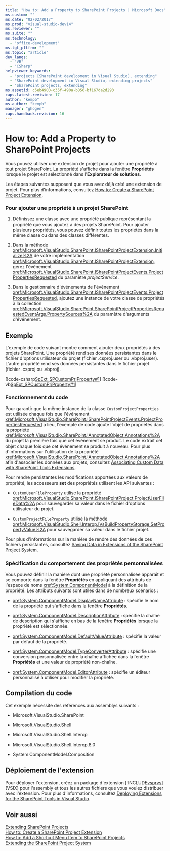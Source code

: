 ```yaml
---
title: "How to: Add a Property to SharePoint Projects | Microsoft Docs"
ms.custom: ""
ms.date: "02/02/2017"
ms.prod: "visual-studio-dev14"
ms.reviewer: ""
ms.suite: ""
ms.technology: 
  - "office-development"
ms.tgt_pltfrm: ""
ms.topic: "article"
dev_langs: 
  - "VB"
  - "CSharp"
helpviewer_keywords: 
  - "projects [SharePoint development in Visual Studio], extending"
  - "SharePoint development in Visual Studio, extending projects"
  - "SharePoint projects, extending"
ms.assetid: c5eb4900-c35f-490a-b856-bf167da2d293
caps.latest.revision: 17
author: "kempb"
ms.author: "kempb"
manager: "ghogen"
caps.handback.revision: 16
---
```

# How to: Add a Property to SharePoint Projects
  Vous pouvez utiliser une extension de projet pour ajouter une propriété à tout projet SharePoint.  La propriété s'affiche dans la fenêtre **Propriétés** lorsque le projet est sélectionné dans l'**Explorateur de solutions**.  
  
 Les étapes suivantes supposent que vous avez déjà créé une extension de projet.  Pour plus d'informations, consultez [How to: Create a SharePoint Project Extension](../sharepoint/how-to-create-a-sharepoint-project-extension.md).  
  
### Pour ajouter une propriété à un projet SharePoint  
  
1.  Définissez une classe avec une propriété publique représentant la propriété que vous ajoutez à des projets SharePoint.  Pour ajouter plusieurs propriétés, vous pouvez définir toutes les propriétés dans la même classe ou dans des classes différentes.  
  
2.  Dans la méthode <xref:Microsoft.VisualStudio.SharePoint.ISharePointProjectExtension.Initialize%2A> de votre implémentation <xref:Microsoft.VisualStudio.SharePoint.ISharePointProjectExtension>, gérez l'événement <xref:Microsoft.VisualStudio.SharePoint.ISharePointProjectEvents.ProjectPropertiesRequested> du paramètre *projectService*.  
  
3.  Dans le gestionnaire d'événements de l'événement <xref:Microsoft.VisualStudio.SharePoint.ISharePointProjectEvents.ProjectPropertiesRequested>, ajoutez une instance de votre classe de propriétés à la collection <xref:Microsoft.VisualStudio.SharePoint.SharePointProjectPropertiesRequestedEventArgs.PropertySources%2A> du paramètre d'arguments d'événement.  
  
## Exemple  
 L'exemple de code suivant montre comment ajouter deux propriétés à des projets SharePoint.  Une propriété rend ses données persistantes dans le fichier d'options utilisateur du projet \(fichier .csproj.user ou .vbproj.user\).  L'autre propriété rend ses données persistantes dans le fichier projet \(fichier .csproj ou .vbproj\).  
  
 [!code-csharp[SpExt_SPCustomPrjProperty#1](../snippets/csharp/VS_Snippets_OfficeSP/spext_spcustomprjproperty/cs/customspproperty/customproperty.cs#1)]
 [!code-vb[SpExt_SPCustomPrjProperty#1](../snippets/visualbasic/VS_Snippets_OfficeSP/spext_spcustomprjproperty/vb/customspproperty/customproperty.vb#1)]  
  
### Fonctionnement du code  
 Pour garantir que la même instance de la classe `CustomProjectProperties` est utilisée chaque fois que l'événement <xref:Microsoft.VisualStudio.SharePoint.ISharePointProjectEvents.ProjectPropertiesRequested> a lieu, l'exemple de code ajoute l'objet de propriétés dans la propriété <xref:Microsoft.VisualStudio.SharePoint.IAnnotatedObject.Annotations%2A> du projet la première fois que cet événement se produit.  Le code extrait cet objet chaque fois que cet événement se produit à nouveau.  Pour plus d'informations sur l'utilisation de la propriété <xref:Microsoft.VisualStudio.SharePoint.IAnnotatedObject.Annotations%2A> afin d'associer les données aux projets, consultez [Associating Custom Data with SharePoint Tools Extensions](../sharepoint/associating-custom-data-with-sharepoint-tools-extensions.md).  
  
 Pour rendre persistantes les modifications apportées aux valeurs de propriété, les accesseurs **set** des propriétés utilisent les API suivantes :  
  
-   `CustomUserFileProperty` utilise la propriété <xref:Microsoft.VisualStudio.SharePoint.ISharePointProject.ProjectUserFileData%2A> pour sauvegarder sa valeur dans le fichier d'options utilisateur du projet.  
  
-   `CustomProjectFileProperty` utilise la méthode <xref:Microsoft.VisualStudio.Shell.Interop.IVsBuildPropertyStorage.SetPropertyValue%2A> pour sauvegarder sa valeur dans le fichier projet.  
  
 Pour plus d'informations sur la manière de rendre des données de ces fichiers persistantes, consultez [Saving Data in Extensions of the SharePoint Project System](../sharepoint/saving-data-in-extensions-of-the-sharepoint-project-system.md).  
  
### Spécification du comportement des propriétés personnalisées  
 Vous pouvez définir la manière dont une propriété personnalisée apparaît et se comporte dans la fenêtre **Propriétés** en appliquant des attributs de l'espace de noms <xref:System.ComponentModel> à la définition de la propriété.  Les attributs suivants sont utiles dans de nombreux scénarios :  
  
-   <xref:System.ComponentModel.DisplayNameAttribute> : spécifie le nom de la propriété qui s'affiche dans la fenêtre **Propriétés**.  
  
-   <xref:System.ComponentModel.DescriptionAttribute> : spécifie la chaîne de description qui s'affiche en bas de la fenêtre **Propriétés** lorsque la propriété est sélectionnée.  
  
-   <xref:System.ComponentModel.DefaultValueAttribute> : spécifie la valeur par défaut de la propriété.  
  
-   <xref:System.ComponentModel.TypeConverterAttribute> : spécifie une conversion personnalisée entre la chaîne affichée dans la fenêtre **Propriétés** et une valeur de propriété non\-chaîne.  
  
-   <xref:System.ComponentModel.EditorAttribute> : spécifie un éditeur personnalisé à utiliser pour modifier la propriété.  
  
## Compilation du code  
 Cet exemple nécessite des références aux assemblys suivants :  
  
-   Microsoft.VisualStudio.SharePoint  
  
-   Microsoft.VisualStudio.Shell  
  
-   Microsoft.VisualStudio.Shell.Interop  
  
-   Microsoft.VisualStudio.Shell.Interop.8.0  
  
-   System.ComponentModel.Composition  
  
## Déploiement de l'extension  
 Pour déployer l'extension, créez un package d'extension [!INCLUDE[vsprvs](../sharepoint/includes/vsprvs-md.md)] \(VSIX\) pour l'assembly et tous les autres fichiers que vous voulez distribuer avec l'extension.  Pour plus d'informations, consultez [Deploying Extensions for the SharePoint Tools in Visual Studio](../sharepoint/deploying-extensions-for-the-sharepoint-tools-in-visual-studio.md).  
  
## Voir aussi  
 [Extending SharePoint Projects](../sharepoint/extending-sharepoint-projects.md)   
 [How to: Create a SharePoint Project Extension](../sharepoint/how-to-create-a-sharepoint-project-extension.md)   
 [How to: Add a Shortcut Menu Item to SharePoint Projects](../sharepoint/how-to-add-a-shortcut-menu-item-to-sharepoint-projects.md)   
 [Extending the SharePoint Project System](../sharepoint/extending-the-sharepoint-project-system.md)  
  
  